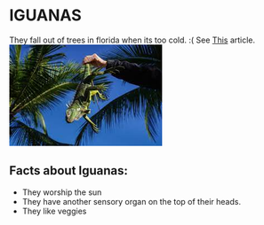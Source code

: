 # IGUANAS #

They fall out of trees in florida when its too cold. :(
    See [This](https://www.fox13news.com/news/when-do-iguanas-fall-from-trees-in-florida-and-will-it-happen-on-christmas-day) article.
    ![theiguana](download.jpeg)


## Facts about Iguanas:

* They worship the sun
* They have another sensory organ on the top of their heads.
* They like veggies
